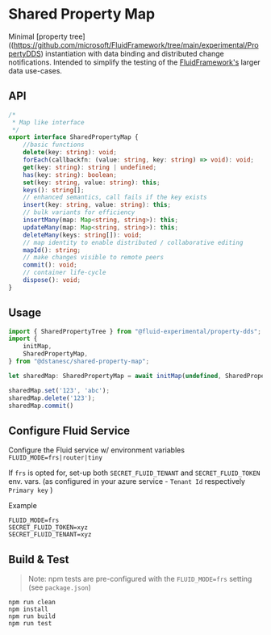 # Shared Property Map

Minimal [property tree]((https://github.com/microsoft/FluidFramework/tree/main/experimental/PropertyDDS) instantiation with data binding and distributed change notifications. Intended to simplify the testing of the [FluidFramework's](https://github.com/microsoft/FluidFramework) larger data use-cases.


## API

```ts
/*
 * Map like interface
 */
export interface SharedPropertyMap {
    //basic functions
    delete(key: string): void;
    forEach(callbackfn: (value: string, key: string) => void): void;
    get(key: string): string | undefined;
    has(key: string): boolean;
    set(key: string, value: string): this;
    keys(): string[];
    // enhanced semantics, call fails if the key exists
    insert(key: string, value: string): this;
    // bulk variants for efficiency
    insertMany(map: Map<string, string>): this;
    updateMany(map: Map<string, string>): this;
    deleteMany(keys: string[]): void;
    // map identity to enable distributed / collaborative editing
    mapId(): string;
    // make changes visible to remote peers
    commit(): void;
    // container life-cycle
    dispose(): void;
}
```

## Usage

```ts
import { SharedPropertyTree } from "@fluid-experimental/property-dds";
import { 
    initMap, 
    SharedPropertyMap, 
} from "@dstanesc/shared-property-map";

let sharedMap: SharedPropertyMap = await initMap(undefined, SharedPropertyTree, insertCallback, updateCallback, deleteCallback);

sharedMap.set('123', 'abc');
sharedMap.delete('123');
sharedMap.commit()
```

## Configure Fluid Service

Configure the Fluid service w/ environment variables `FLUID_MODE=frs|router|tiny`

If `frs` is opted for, set-up both `SECRET_FLUID_TENANT` and  `SECRET_FLUID_TOKEN` env. vars. (as configured in your azure service  - `Tenant Id` respectively `Primary key` )

Example

```
FLUID_MODE=frs
SECRET_FLUID_TOKEN=xyz
SECRET_FLUID_TENANT=xyz
```

## Build & Test

> Note: npm tests are pre-configured with the `FLUID_MODE=frs` setting (see `package.json`)

```
npm run clean
npm install
npm run build
npm run test
```


